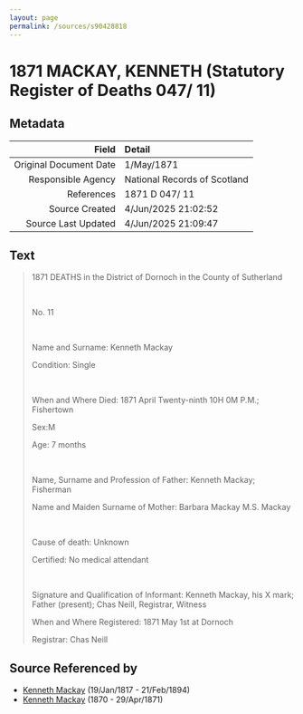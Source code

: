 ```yaml
---
layout: page
permalink: /sources/s90428818
---
```


# 1871 MACKAY, KENNETH (Statutory Register of Deaths 047/ 11)

## Metadata
Field | Detail
---:|:---
Original Document Date | 1/May/1871
Responsible Agency | National Records of Scotland
References | 1871 D 047/ 11
Source Created | 4/Jun/2025 21:02:52
Source Last Updated | 4/Jun/2025 21:09:47

## Text

> 1871 DEATHS in the District of Dornoch in the County of Sutherland
>
> <br/>
>
> No. 11
>
> <br/>
>
> Name and Surname: Kenneth Mackay
>
> Condition: Single
>
> <br/>
>
> When and Where Died: 1871 April Twenty-ninth 10H 0M P.M.; Fishertown
>
> Sex:M
>
> Age: 7 months
>
> <br/>
>
> Name, Surname and Profession of Father: Kenneth Mackay; Fisherman
>
> Name and Maiden Surname of Mother: Barbara Mackay M.S. Mackay
>
> <br/>
>
> Cause of death: Unknown
>
> Certified: No medical attendant
>
> <br/>
>
> Signature and Qualification of Informant: Kenneth Mackay, his X mark; Father (present); Chas Neill, Registrar, Witness
>
> When and Where Registered: 1871 May 1st at Dornoch
>
> Registrar: Chas Neill
>

## Source Referenced by

* [Kenneth Mackay](../people/@21362348@-kenneth-mackay-b1817-1-19-d1894-2-21.md) (19/Jan/1817 - 21/Feb/1894)
* [Kenneth Mackay](../people/@32622896@-kenneth-mackay-b1870-d1871-4-29.md) (1870 - 29/Apr/1871)
